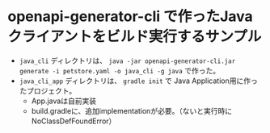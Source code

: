 # openapi-generator-cli で作ったJavaクライアントをビルド実行するサンプル

- `java_cli` ディレクトリは、 `java -jar openapi-generator-cli.jar generate -i petstore.yaml -o java_cli -g java` で作った。
- `java_cli_app` ディレクトリは、 `gradle init` で Java Application用に作ったプロジェクト。
  - App.javaは自前実装
  - build.gradleに、追加implementationが必要。（ないと実行時にNoClassDefFoundError）

